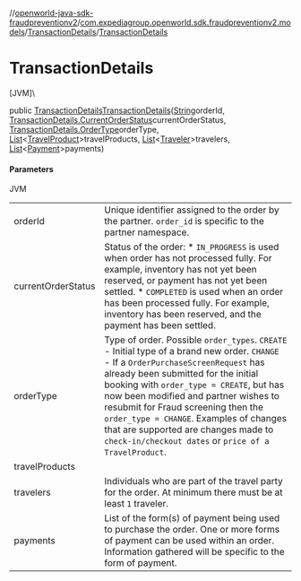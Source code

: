 //[openworld-java-sdk-fraudpreventionv2](../../../index.md)/[com.expediagroup.openworld.sdk.fraudpreventionv2.models](../index.md)/[TransactionDetails](index.md)/[TransactionDetails](-transaction-details.md)

# TransactionDetails

[JVM]\

public [TransactionDetails](index.md)[TransactionDetails](-transaction-details.md)([String](https://docs.oracle.com/javase/8/docs/api/java/lang/String.html)orderId, [TransactionDetails.CurrentOrderStatus](-current-order-status/index.md)currentOrderStatus, [TransactionDetails.OrderType](-order-type/index.md)orderType, [List](https://docs.oracle.com/javase/8/docs/api/java/util/List.html)&lt;[TravelProduct](../-travel-product/index.md)&gt;travelProducts, [List](https://docs.oracle.com/javase/8/docs/api/java/util/List.html)&lt;[Traveler](../-traveler/index.md)&gt;travelers, [List](https://docs.oracle.com/javase/8/docs/api/java/util/List.html)&lt;[Payment](../-payment/index.md)&gt;payments)

#### Parameters

JVM

| | |
|---|---|
| orderId | Unique identifier assigned to the order by the partner. `order_id` is specific to the partner namespace. |
| currentOrderStatus | Status of the order: * `IN_PROGRESS` is used when order has not processed fully. For example, inventory has not yet been reserved, or payment has not yet been settled. * `COMPLETED` is used when an order has been processed fully. For example, inventory has been reserved, and the payment has been settled. |
| orderType | Type of order. Possible `order_types`.  `CREATE` - Initial type of a brand new order.  `CHANGE` - If a `OrderPurchaseScreenRequest` has already been submitted for the initial booking with `order_type = CREATE`, but has now been modified and partner wishes to resubmit for Fraud screening then the `order_type = CHANGE`. Examples of changes that are supported are changes made to `check-in/checkout dates` or `price of a TravelProduct`. |
| travelProducts |
| travelers | Individuals who are part of the travel party for the order. At minimum there must be at least `1` traveler. |
| payments | List of the form(s) of payment being used to purchase the order. One or more forms of payment can be used within an order. Information gathered will be specific to the form of payment. |
